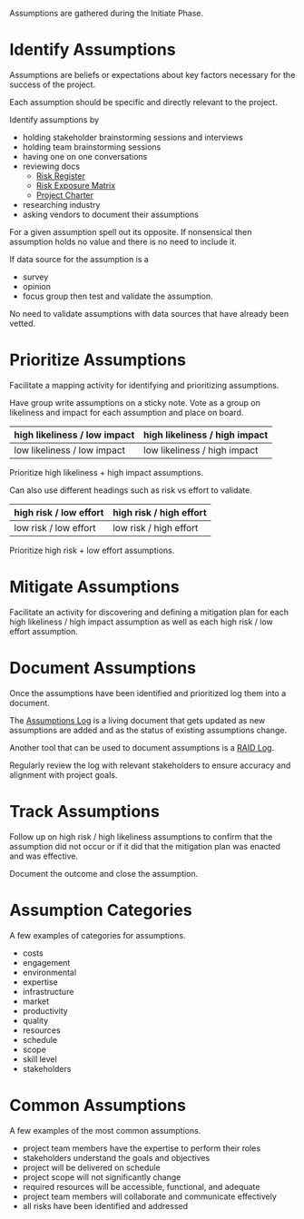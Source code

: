 Assumptions are gathered during the Initiate Phase.

# Identify Assumptions

Assumptions are beliefs or expectations about key factors necessary for the success of the project.

Each assumption should be specific and directly relevant to the project.

Identify assumptions by

- holding stakeholder brainstorming sessions and interviews
- holding team brainstorming sessions
- having one on one conversations
- reviewing docs
	- [Risk Register](../../Tooling/Risk%20Register.md)
	- [Risk Exposure Matrix](../../Tooling/Risk%20Exposure%20Matrix.md)
	- [Project Charter](../../Tooling/Project%20Charter.md)
- researching industry
- asking vendors to document their assumptions

For a given assumption spell out its opposite. If nonsensical then assumption holds no value and there is no need to include it.

If data source for the assumption is a 
- survey
- opinion
- focus group
then test and validate the assumption.

No need to validate assumptions with data sources that have already been vetted.

# Prioritize Assumptions

Facilitate a mapping activity for identifying and prioritizing assumptions.

Have group write assumptions on a sticky note.
Vote as a group on likeliness and impact for each assumption and place on board.

|high likeliness / low impact|high likeliness / high impact|
|--|--|
|low likeliness / low impact|low likeliness / high impact|

Prioritize high likeliness + high impact assumptions.

Can also use different headings such as risk vs effort to validate.

|high risk / low effort| high risk / high effort|
|--|--|
|low risk / low effort|low risk / high effort|

Prioritize high risk + low effort assumptions.

# Mitigate Assumptions

Facilitate an activity for discovering and defining a mitigation plan for each high likeliness / high impact assumption as well as  each high risk / low effort assumption.

# Document Assumptions

Once the assumptions have been identified and prioritized log them into a document.

The [Assumptions Log](../../Tooling/Assumptions%20Log.md) is a living document that gets updated as new assumptions are added and as the status of existing assumptions change.

Another tool that can be used to document assumptions is a [RAID Log](../../Tooling/RAID%20Log.md).

Regularly review the log with relevant stakeholders to ensure accuracy and alignment with project goals.

# Track Assumptions

Follow up on  high risk  / high likeliness assumptions to confirm that the assumption did not occur or if it did that the mitigation plan was enacted and was effective.

Document the outcome and close the assumption.

# Assumption Categories

A few examples of categories for assumptions.

- costs
- engagement
- environmental
- expertise
- infrastructure
- market
- productivity
- quality
- resources
- schedule
- scope
- skill level
- stakeholders

# Common Assumptions

A few examples of the most common assumptions.

- project team members have the expertise to perform their roles
- stakeholders understand the goals and objectives
- project will be delivered on schedule
- project scope will not significantly change
- required resources will be accessible, functional, and adequate
- project team members will collaborate and communicate effectively
- all risks have been identified and addressed
